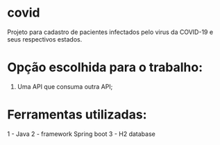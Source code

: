 # covid
Projeto para cadastro de pacientes infectados pelo virus da COVID-19 e seus respectivos estados.

# Opção escolhida para o trabalho:
  1. Uma API que consuma outra API;

# Ferramentas utilizadas:
  1 - Java
  2 - framework Spring boot
  3 - H2 database
